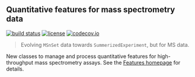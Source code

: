 ## Quantitative features for mass spectrometry data

[![build status](https://travis-ci.org/rformassspectrometry/Features.svg?branch=master)](https://travis-ci.org/rformassspectrometry/Features)
[![license](https://img.shields.io/badge/license-Artistic--2.0-brightgreen.svg)](https://opensource.org/licenses/Artistic-2.0)
[![codecov.io](https://codecov.io/github/rformassspectrometry/Features/coverage.svg?branch=master)](https://codecov.io/github/rformassspectrometry/Features?branch=master)


> Evolving `MSnSet` data towards `SummerizedExperiment`, but for MS
> data.

New classes to manage and process quantitative features for
high-throughput mass spectrometry assays. See the [Features
homepage](https://rformassspectrometry.github.io/Features/) for
details.

